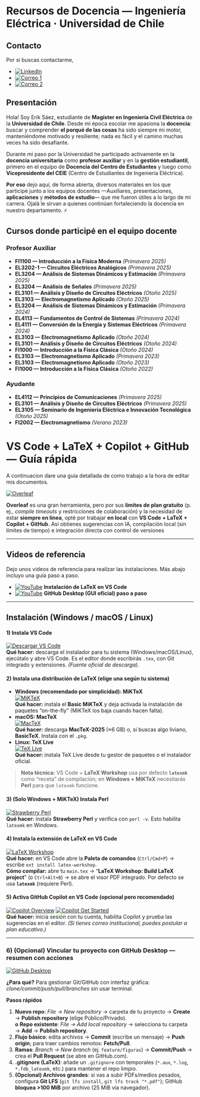 # Recursos de Docencia — Ingeniería Eléctrica · Universidad de Chile
## Contacto
Por si buscas contactarme, 

- [![LinkedIn](https://img.shields.io/badge/LinkedIn-Erik%20Sáez-blue?logo=linkedin&logoColor=white)](https://www.linkedin.com/in/erik-s%C3%A1ez-aravena-447352210/)
- [![Correo 1](https://img.shields.io/badge/Correo-erik.saez%40ug.uchile.cl-red?logo=gmail&logoColor=white)](mailto:erik.saez@ug.uchile.cl)
- [![Correo 2](https://img.shields.io/badge/Correo-esaez.das%40uchile.cl-red?logo=gmail&logoColor=white)](mailto:esaez.das@uchile.cl)

## Presentación
Hola! Soy Erik Sáez, estudiante de **Magíster en Ingeniería Civil Eléctrica** de la **Universidad de Chile**. Desde mi época escolar me apasiona la **docencia**: buscar y comprender **el porqué de las cosas** ha sido siempre mi motor, manteniéndome motivado y resiliente; nada es fácil y el camino muchas veces ha sido desafiante.

Durante mi paso por la Universidad he participado activamente en la **docencia universitaria** como **profesor auxiliar** y en la **gestión estudiantil**, primero en el equipo de **Docencia del Centro de Estudiantes** y luego como **Vicepresidente del CEIE** (Centro de Estudiantes de Ingeniería Eléctrica).

**Por eso** dejo aquí, de forma abierta, diversos materiales en los que participé junto a los equipos docentes —Auxiliares, presentaciones, **aplicaciones** y **métodos de estudio**— que me fueron útiles a lo largo de mi carrera. Ojalá le sirvan a quienes continúan fortaleciendo la docencia en nuestro departamento. ⚡

## Cursos donde participé en el equipo docente

### Profesor Auxiliar
- **FI1100 — Introducción a la Física Moderna** *(Primavera 2025)*
- **EL3202-1 — Circuitos Eléctricos Analógicos** *(Primavera 2025)*
- **EL3204 — Análisis de Sistemas Dinámicos y Estimación** *(Primavera 2025)*
- **EL3204 — Análisis de Señales** *(Primavera 2025)*
- **EL3101 — Análisis y Diseño de Circuitos Eléctricos** *(Otoño 2025)*
- **EL3103 — Electromagnetismo Aplicado** *(Otoño 2025)*
- **EL3204 — Análisis de Sistemas Dinámicos y Estimación** *(Primavera 2024)*
- **EL4113 — Fundamentos de Control de Sistemas** *(Primavera 2024)*
- **EL4111 — Conversión de la Energía y Sistemas Eléctricos** *(Primavera 2024)*
- **EL3103 — Electromagnetismo Aplicado** *(Otoño 2024)*
- **EL3101 — Análisis y Diseño de Circuitos Eléctricos** *(Otoño 2024)*
- **FI1000 — Introducción a la Física Clásica** *(Otoño 2024)*
- **EL3103 — Electromagnetismo Aplicado** *(Primavera 2023)*
- **EL3103 — Electromagnetismo Aplicado** *(Otoño 2023)*
- **FI1000 — Introducción a la Física Clásica** *(Otoño 2022)*

### Ayudante
- **EL4112 — Principios de Comunicaciones** *(Primavera 2025)*
- **EL3101 — Análisis y Diseño de Circuitos Eléctricos** *(Primavera 2025)*
- **EL3105 — Seminario de Ingeniería Eléctrica e Innovación Tecnológica** *(Otoño 2025)*
- **FI2002 — Electromagnetismo** *(Verano 2023)*



# VS Code + LaTeX + Copilot + GitHub — Guía rápida
A continuacion dare una guia detallada de como trabajo a la hora de editar mis documentos.

[![Overleaf](https://img.shields.io/badge/Overleaf-Editor%20online-44B78B?logo=overleaf&logoColor=white)](https://www.overleaf.com/)


**Overleaf** es una gran herramienta, pero por sus **límites de plan gratuito** (p. ej., *compile timeouts* y restricciones de colaboración) y la necesidad de estar **siempre en línea**, opté por trabajar **en local** con **VS Code + LaTeX + Copilot + GitHub**. Así obtienes sugerencias con IA, compilación local (sin límites de tiempo) e integración directa con control de versiones

---

## Videos de referencia
Dejo unos videos de referencia para realizar las instalaciones. Más abajo incluyo una guía paso a paso.
- [![YouTube](https://img.shields.io/badge/Ver%20en-YouTube-red?logo=youtube&logoColor=white)](https://www.youtube.com/watch?v=9w7eb56bF7Y) **Instalación de LaTeX en VS Code**
- [![YouTube](https://img.shields.io/badge/Ver%20en-YouTube-red?logo=youtube&logoColor=white)](https://www.youtube.com/watch?v=TuOQBfhp-r0) **GitHub Desktop (GUI oficial) paso a paso**


---

## Instalación (Windows / macOS / Linux)

#### 1) Instala VS Code
[![Descargar VS Code](https://img.shields.io/badge/Download-VS%20Code-007ACC?logo=visualstudiocode&logoColor=white)](https://code.visualstudio.com/download)  
**Qué hacer:** descarga el instalador para tu sistema (Windows/macOS/Linux), ejecútalo y abre VS Code. Es el editor donde escribirás `.tex`, con Git integrado y extensiones. *(Fuente oficial de descarga).* 

#### 2) Instala una distribución de LaTeX (elige una según tu sistema)
- **Windows (recomendado por simplicidad): MiKTeX**  
  [![MiKTeX](https://img.shields.io/badge/Download-MiKTeX-2D2D2D?logo=windows&logoColor=white)](https://miktex.org/download)  
  **Qué hacer:** instala el **Basic MiKTeX** y deja activada la instalación de paquetes “on-the-fly” (MiKTeX los baja cuando hacen falta).  
- **macOS: MacTeX**  
  [![MacTeX](https://img.shields.io/badge/Download-MacTeX-000000?logo=apple&logoColor=white)](https://www.tug.org/mactex/mactex-download.html)  
  **Qué hacer:** descarga **MacTeX-2025** (≈6 GB) o, si buscas algo liviano, **BasicTeX**. Instala con el `.pkg`.  
- **Linux: TeX Live**  
  [![TeX Live](https://img.shields.io/badge/Download-TeX%20Live-555555?logo=linux&logoColor=white)](https://www.tug.org/texlive/)  
  **Qué hacer:** instala TeX Live desde tu gestor de paquetes o el instalador oficial.

> **Nota técnica:** VS Code + **LaTeX Workshop** usa por defecto **`latexmk`** como “receta” de compilación; en **Windows + MiKTeX** necesitarás **Perl** para que `latexmk` funcione.

#### 3) (Solo Windows + MiKTeX) Instala Perl
[![Strawberry Perl](https://img.shields.io/badge/Install-Strawberry%20Perl-DA1F26?logo=perl&logoColor=white)](https://strawberryperl.com/)  
**Qué hacer:** instala **Strawberry Perl** y verifica con `perl -v`. Esto habilita `latexmk` en Windows.

#### 4) Instala la extensión de LaTeX en VS Code
[![LaTeX Workshop](https://img.shields.io/badge/VS%20Code-LaTeX%20Workshop-1f425f?logo=visualstudiocode&logoColor=white)](https://marketplace.visualstudio.com/items?itemName=James-Yu.latex-workshop)  
**Qué hacer:** en VS Code abre la **Paleta de comandos** (`Ctrl/Cmd+P`) → escribe `ext install latex-workshop`.  
**Cómo compilar:** abre tu `main.tex` → “**LaTeX Workshop: Build LaTeX project**” (o `Ctrl+Alt+B`) → se abre el visor PDF integrado. Por defecto se usa **`latexmk`** (requiere Perl).

#### 5) Activa GitHub Copilot en VS Code (opcional pero recomendado)
[![Copilot Overview](https://img.shields.io/badge/Docs-Copilot%20Overview-181717?logo=github&logoColor=white)](https://code.visualstudio.com/docs/copilot/overview)
[![Copilot Get Started](https://img.shields.io/badge/Docs-Get%20Started-181717?logo=github&logoColor=white)](https://code.visualstudio.com/docs/copilot/getting-started)  
**Qué hacer:** inicia sesión con tu cuenta, habilita Copilot y prueba las sugerencias en el editor. *(Si tienes correo institucional, puedes postular a plan educativo.)*

---

### 6) (Opcional) Vincular tu proyecto con GitHub Desktop — **resumen con acciones**
[![GitHub Desktop](https://img.shields.io/badge/Download-GitHub%20Desktop-181717?logo=github&logoColor=white)](https://desktop.github.com/download/)  

**¿Para qué?** Para gestionar Git/GitHub con interfaz gráfica: *clone/commit/push/pull/branches* sin usar terminal.

**Pasos rápidos**
1. **Nuevo repo**: *File → New repository* → carpeta de tu proyecto → **Create** → **Publish repository** (elige Público/Privado).  
   **o** **Repo existente**: *File → Add local repository* → selecciona tu carpeta → **Add** → **Publish repository**.
2. **Flujo básico**: edita archivos → **Commit** (escribe un mensaje) → **Push origin**; para traer cambios remotos: **Fetch/Pull**.  
3. **Ramas**: *Branch → New branch* (ej. `feature/figuras`) → **Commit/Push** → crea el **Pull Request** (se abre en GitHub.com).  
4. **.gitignore (LaTeX)**: añade un `.gitignore` con temporales (`*.aux`, `*.log`, `*.fdb_latexmk`, etc.) para mantener el repo limpio.  
5. **(Opcional) Archivos grandes**: si vas a subir PDFs/medios pesados, configura **Git LFS** (`git lfs install`, `git lfs track "*.pdf"`); GitHub **bloquea >100 MiB** por archivo (25 MiB vía navegador).



